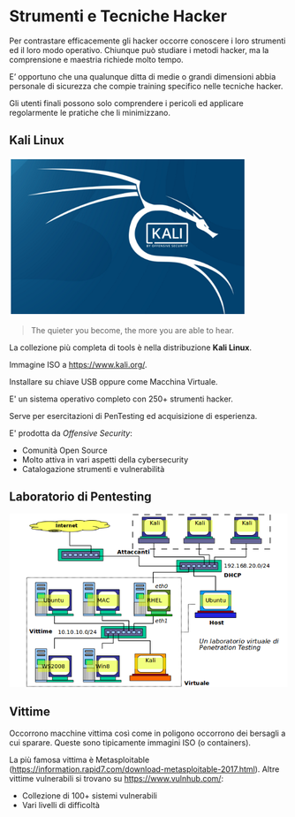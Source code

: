 # Strumenti e Tecniche Hacker

Per contrastare efficacemente gli hacker occorre conoscere i loro strumenti ed il loro modo operativo. Chiunque può studiare i metodi hacker, ma la comprensione e maestria richiede molto tempo.

E’ opportuno che una qualunque ditta di medie o grandi dimensioni abbia personale di sicurezza che compie training specifico nelle tecniche hacker.

Gli utenti finali possono solo comprendere i pericoli ed applicare regolarmente le pratiche che li minimizzano.

## Kali Linux

![Kali](../gitbook/images/kali.png)

> The quieter you become, the more you are able to hear.

La collezione più completa di tools è nella distribuzione **Kali Linux**.

Immagine ISO a https://www.kali.org/.

Installare su chiave USB oppure come Macchina Virtuale.

E' un sistema operativo completo con 250+ strumenti hacker.

Serve per esercitazioni di PenTesting ed acquisizione di esperienza.

E' prodotta da _Offensive Security_:

* Comunità Open Source
* Molto attiva in vari aspetti della cybersecurity
* Catalogazione strumenti e vulnerabilità

## Laboratorio di Pentesting

![PenLab](../gitbook/images/penlab.png)

## Vittime

Occorrono macchine vittima così come in poligono occorrono dei bersagli a cui sparare. Queste sono tipicamente immagini ISO (o containers).

La più famosa vittima è Metasploitable (https://information.rapid7.com/download-metasploitable-2017.html).
Altre vittime vulnerabili si trovano su https://www.vulnhub.com/:

* Collezione di 100+ sistemi vulnerabili
* Vari livelli di difficoltà
